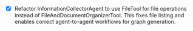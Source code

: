 - [x] Refactor InformationCollectorAgent to use FileTool for file operations instead of FileAndDocumentOrganizerTool. This fixes file listing and enables correct agent-to-agent workflows for graph generation. 